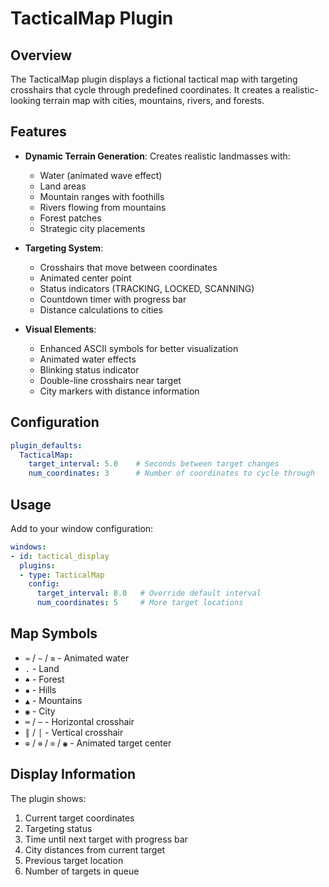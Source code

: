 # TacticalMap Plugin

## Overview

The TacticalMap plugin displays a fictional tactical map with targeting crosshairs that cycle through predefined coordinates. It creates a realistic-looking terrain map with cities, mountains, rivers, and forests.

## Features

- **Dynamic Terrain Generation**: Creates realistic landmasses with:
  - Water (animated wave effect)
  - Land areas
  - Mountain ranges with foothills
  - Rivers flowing from mountains
  - Forest patches
  - Strategic city placements

- **Targeting System**:
  - Crosshairs that move between coordinates
  - Animated center point
  - Status indicators (TRACKING, LOCKED, SCANNING)
  - Countdown timer with progress bar
  - Distance calculations to cities

- **Visual Elements**:
  - Enhanced ASCII symbols for better visualization
  - Animated water effects
  - Blinking status indicator
  - Double-line crosshairs near target
  - City markers with distance information

## Configuration

```yaml
plugin_defaults:
  TacticalMap:
    target_interval: 5.0    # Seconds between target changes
    num_coordinates: 3      # Number of coordinates to cycle through
```

## Usage

Add to your window configuration:

```yaml
windows:
- id: tactical_display
  plugins:
  - type: TacticalMap
    config:
      target_interval: 8.0   # Override default interval
      num_coordinates: 5     # More target locations
```

## Map Symbols

- `≈` / `~` / `≋` - Animated water
- `.` - Land
- `♠` - Forest
- `▪` - Hills
- `▲` - Mountains
- `◉` - City
- `═` / `─` - Horizontal crosshair
- `║` / `│` - Vertical crosshair
- `⊕` / `⊗` / `⊙` / `◉` - Animated target center

## Display Information

The plugin shows:
1. Current target coordinates
2. Targeting status
3. Time until next target with progress bar
4. City distances from current target
5. Previous target location
6. Number of targets in queue